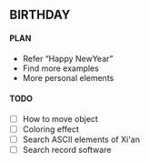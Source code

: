 ## BIRTHDAY

#### PLAN
- Refer “Happy NewYear”
- Find more examples
- More personal elements




#### TODO
- [ ] How to move object
- [ ] Coloring effect
- [ ] Search ASCII elements of Xi'an
- [ ] Search record software
